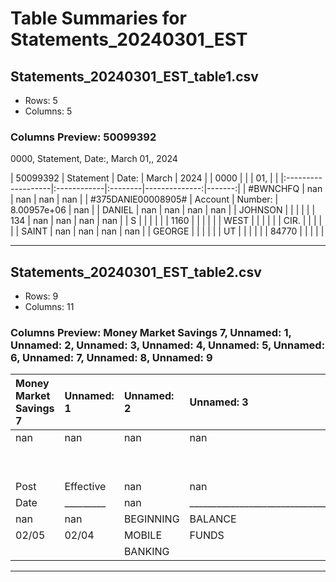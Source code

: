 # Table Summaries for Statements_20240301_EST

## Statements_20240301_EST_table1.csv
- Rows: 5
- Columns: 5
### Columns Preview: 50099392
0000, Statement, Date:, March
01,, 2024

| 50099392           | Statement   | Date:   |         March |   2024 |
| 0000               |             |         |           01, |        |
|:-------------------|:------------|:--------|--------------:|-------:|
| #BWNCHFQ           | nan         | nan     | nan           |    nan |
| #375DANIE00008905# | Account     | Number: |   8.00957e+06 |    nan |
| DANIEL             | nan         | nan     | nan           |    nan |
| JOHNSON            |             |         |               |        |
| 134                | nan         | nan     | nan           |    nan |
| S                  |             |         |               |        |
| 1160               |             |         |               |        |
| WEST               |             |         |               |        |
| CIR.               |             |         |               |        |
| SAINT              | nan         | nan     | nan           |    nan |
| GEORGE             |             |         |               |        |
| UT                 |             |         |               |        |
| 84770              |             |         |               |        |

---
## Statements_20240301_EST_table2.csv
- Rows: 9
- Columns: 11
### Columns Preview: Money Market Savings 7, Unnamed: 1, Unnamed: 2, Unnamed: 3, Unnamed: 4, Unnamed: 5, Unnamed: 6, Unnamed: 7, Unnamed: 8, Unnamed: 9

| Money Market Savings 7   | Unnamed: 1   | Unnamed: 2   | Unnamed: 3                                                 | Unnamed: 4   | Unnamed: 5   | Unnamed: 6   | Unnamed: 7   | Unnamed: 8   | Unnamed: 9   | Unnamed: 10   |
|:-------------------------|:-------------|:-------------|:-----------------------------------------------------------|:-------------|:-------------|:-------------|:-------------|:-------------|:-------------|:--------------|
| nan                      | nan          | nan          | nan                                                        | nan          | Statement    | Period:      | February     | 02,          | 2024         | 01,           |
|                          |              |              |                                                            |              |              |              |              |              | -            | 2024          |
|                          |              |              |                                                            |              |              |              |              |              | March        |               |
| Post                     | Effective    | nan          | nan                                                        | nan          | nan          | nan          | nan          | nan          | Transaction  | Account       |
| Date                     | _________    | nan          | __________________________________________________________ | nan          | nan          | nan          | nan          | nan          | __________   | ___________   |
| nan                      | nan          | BEGINNING    | BALANCE                                                    | nan          | nan          | nan          | nan          | nan          | nan          | 246,813.94    |
| 02/05                    | 02/04        | MOBILE       | FUNDS                                                      | TRANSFER     | FROM         | nan          | nan          | nan          | 135,000.00   | 381,813.94    |
|                          |              | BANKING      |                                                            |              | CHECKING     |              |              |              |              |               |

---